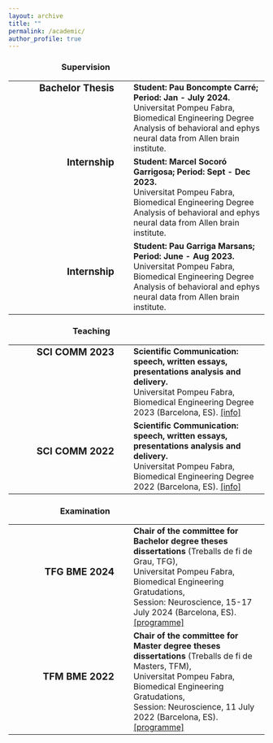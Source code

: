 ```yaml
---
layout: archive
title: ""
permalink: /academic/
author_profile: true
--- 
```



<div style="width:200px; text-align:right; padding-right:30px"><h3>Supervision</h3></div>
<table style="border:none !important;">
 <tr style="border:none !important; vertical-align:top !important; text-align: top !important">
 <td style="border:none !important; text-align:right !important; width:200px !important; padding-right:30px"><h3 style="margin-top:0 !important">Bachelor Thesis</h3></td>
 <td style="border:none !important;"><b>Student: Pau Boncompte Carré; Period: Jan - July 2024.</b><br/> Universitat Pompeu Fabra, Biomedical Engineering Degree<br/>
  Analysis of behavioral and ephys neural data from Allen brain institute.
 </td>
</tr>
<tr style="border:none !important; vertical-align:top !important; text-align: top !important">
 <td style="border:none !important; text-align:right !important; width:200px !important; padding-right:30px"><h3 style="margin-top:0 !important">Internship</h3></td>
 <td style="border:none !important;"><b>Student: Marcel Socoró Garrigosa; Period: Sept - Dec 2023.</b><br/> Universitat Pompeu Fabra, Biomedical Engineering Degree <br/>
  Analysis of behavioral and ephys neural data from Allen brain institute.
 </td>
</tr>
 <tr style="border:none !important;">
 <td style="border:none !important; text-align:right !important; width:200px !important; padding-right:30px"><h3 style="margin-top:0 !important">Internship</h3></td>
 <td style="border:none !important;"><b>Student: Pau Garriga Marsans; Period: June - Aug 2023.</b><br/> Universitat Pompeu Fabra, Biomedical Engineering Degree <br/>
  Analysis of behavioral and ephys neural data from Allen brain institute.
 </td>
</tr> 
</table>

<div style="width:200px; text-align:right; padding-right:30px"><h3>Teaching</h3></div>
<table style="border:none !important;">
<tr style="border:none !important; vertical-align:top !important; text-align: top !important">
 <td style="border:none !important; text-align:right !important; width:200px !important; padding-right:30px"><h3 style="margin-top:0 !important;">SCI COMM 2023</h3></td>
 <td style="border:none !important;"><b>Scientific Communication: speech, written essays, presentations analysis and delivery. </b><br/>Universitat Pompeu Fabra, Biomedical Engineering Degree<br/>2023 (Barcelona, ES). <a href="https://aulaglobal.upf.edu/course/info.php?id=56148&lang=en" target="_blank">[info]</a>
 </td>
</tr>
 <tr style="border:none !important;">
 <td style="border:none !important; text-align:right !important; width:200px !important; padding-right:30px"><h3 style="margin-top:0 !important;">SCI COMM 2022</h3></td>
 <td style="border:none !important;"><b>Scientific Communication: speech, written essays, presentations analysis and delivery. </b><br/>Universitat Pompeu Fabra, Biomedical Engineering Degree <br/>2022 (Barcelona, ES). <a href="https://aulaglobal.upf.edu/course/info.php?id=56148&lang=en" target="_blank">[info]</a>
 </td>
</tr> 
</table>

<div style="width:200px; text-align:right; padding-right:30px"><h3>Examination</h3></div>
<table style="border:none !important;">
<tr style="border:none !important;">
 <td style="border:none !important; text-align:right !important; width:200px !important; padding-right:30px"><h3 style="margin-top:0 !important;">TFG BME 2024</h3></td>
 <td style="border:none !important;"><b>Chair of the committee for Bachelor degree theses dissertations</b> (Treballs de fi de Grau, TFG), <br/>Universitat Pompeu Fabra, Biomedical Engineering Gratudations, <br/>Session: Neuroscience, 15-17 July 2024 (Barcelona, ES). <a href="/abstracts/Programme-UPF-BME-2024.pdf" type="application/pdf" target="_blank">[programme]</a>
 </td>
</tr>
 <tr style="border:none !important;">
 <td style="border:none !important; text-align:right !important; width:200px !important; padding-right:30px"><h3 style="margin-top:0 !important">TFM BME 2022</h3></td>
 <td style="border:none !important;"><b>Chair of the committee for Master degree theses dissertations</b> (Treballs de fi de Masters, TFM), <br/>Universitat Pompeu Fabra, Biomedical Engineering Gratudations, <br/>Session: Neuroscience, 11 July 2022 (Barcelona, ES). <a href="/abstracts/Programme-UPF-BME-2024.pdf" type="application/pdf" target="_blank">[programme]</a>
 </td>
</tr>
</table>
